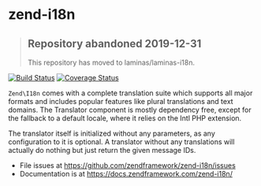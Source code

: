 # zend-i18n

> ## Repository abandoned 2019-12-31
>
> This repository has moved to laminas/laminas-i18n.

[![Build Status](https://secure.travis-ci.org/zendframework/zend-i18n.svg?branch=master)](https://secure.travis-ci.org/zendframework/zend-i18n)
[![Coverage Status](https://coveralls.io/repos/github/zendframework/zend-i18n/badge.svg?branch=master)](https://coveralls.io/github/zendframework/zend-i18n?branch=master)

`Zend\I18n` comes with a complete translation suite which supports all major
formats and includes popular features like plural translations and text domains.
The Translator component is mostly dependency free, except for the fallback to a
default locale, where it relies on the Intl PHP extension.

The translator itself is initialized without any parameters, as any configuration
to it is optional. A translator without any translations will actually do nothing
but just return the given message IDs.

- File issues at https://github.com/zendframework/zend-i18n/issues
- Documentation is at https://docs.zendframework.com/zend-i18n/